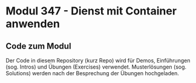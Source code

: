 # Modul 347 - Dienst mit Container anwenden

## Code zum Modul
Der Code in diesem Repository (kurz Repo) wird für Demos, Einführungen (sog. Intros) und Übungen (Exercises) verwendet. Musterlösungen (sog. Solutions) werden nach der Besprechung der Übungen hochgeladen.  

